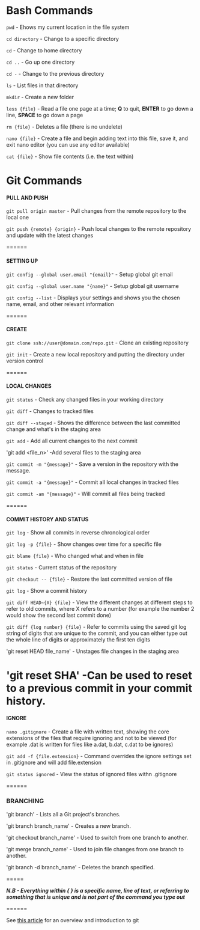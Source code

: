 # Bash Commands

`pwd` - Ehows my current location in the file system

`cd directory` - Change to a specific directory

`cd` - Change to home directory

`cd ..` - Go up one directory

`cd -` - Change to the previous directory

`ls` - List files in that directory

`mkdir` - Create a new folder

`less {file}` - Read a file one page at a time; __Q__ to quit, __ENTER__ to go down a line, __SPACE__ to go down a page

`rm {file}` - Deletes a file (there is no undelete)

`nano {file}` - Create a file and begin adding text into this file, save it, and exit nano editor (you can use any editor available)

`cat {file}` - Show file contents (i.e. the text within)

# Git Commands

#### PULL AND PUSH

`git pull origin master` - Pull changes from the remote repository to the local one

`git push {remote} {origin}` - Push local changes to the remote repository and update with the latest changes

======

#### SETTING UP

`git config --global user.email "{email}"` - Setup global git email

`git config --global user.name "{name}"` - Setup global git username

`git config --list` - Displays your settings and shows you the chosen name, email, and other relevant information

======

#### CREATE

`git clone ssh://user@domain.com/repo.git` - Clone an existing repository

`git init` - Create a new local repository and putting the directory under version control

======

#### LOCAL CHANGES

`git status` - Check any changed files in your working directory

`git diff` - Changes to tracked files

`git diff --staged` - Shows the difference between the last committed change and what's in the staging area

`git add` - Add all current changes to the next commit

'git add <file1><file2><file_n>' -Add several files to the staging area

`git commit -m "{message}"` - Save a version in the repository with the message.

`git commit -a "{message}"` - Commit all local changes in tracked files

`git commit -am "{message}"` - Will commit all files being tracked

======

#### COMMIT HISTORY AND STATUS

`git log` - Show all commits in reverse chronological order

`git log -p {file}` - Show changes over time for a specific file

`git blame {file}` - Who changed what and when in file

`git status` - Current status of the repository

`git checkout -- {file}` - Restore the last committed version of file

`git log` - Show a commit history

`git diff HEAD~{X} {file}` - View the different changes at different steps to refer to old commits, where X refers to a number (for example the number 2 would show the second last commit done)

`git diff {log number} {file}` - Refer to commits using the saved git log string of digits that are unique to the commit, and you can either type out the whole line of digits or approximately the first ten digits

'git reset HEAD file_name' - Unstages file changes in the staging area

'git reset SHA' -Can be used to reset to a previous commit in your commit history.
======

#### IGNORE

`nano .gitignore` - Create a file with written text, showing the core extensions of the files that require ignoring and not to be viewed (for example .dat is written for files like a.dat, b.dat, c.dat to be ignores)

`git add -f {file.extension}` - Command overrides the ignore settings set in .gitignore and will add file.extension

`git status ignored` - View the status of ignored files withn .gitignore

======

### BRANCHING

'git branch' - Lists all a Git project's branches.

'git branch branch_name' - Creates a new branch.

'git checkout branch_name' - Used to switch from one branch to another.

'git merge branch_name' - Used to join file changes from one branch to another.

'git branch -d branch_name' - Deletes the branch specified.

=====

___N.B - Everything within {  } is a specific name, line of text, or referring to something that is unique and is not part of the command you type out___

======

See [this article](http://journals.plos.org/ploscompbiol/article?id=10.1371/journal.pcbi.1004668) for an overview and introduction to git
